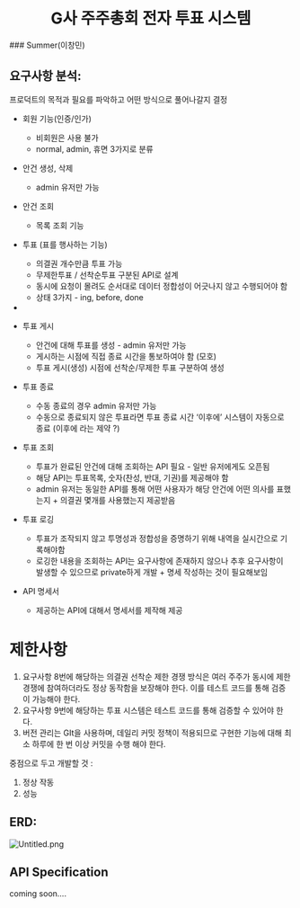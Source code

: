 <h1 align="middle"> G사 주주총회 전자 투표 시스템 </h1>
### Summer(이창민)  

## 요구사항 분석:
프로덕트의 목적과 필요를 파악하고 어떤 방식으로 풀어나갈지 결정

- 회원 기능(인증/인가)
    - 비회원은 사용 불가
    - normal, admin, 휴면 3가지로 분류

- 안건 생성, 삭제
    - admin 유저만 가능

- 안건 조회
    - 목록 조회 기능

- 투표 (표를 행사하는 기능)
    - 의결권 개수만큼 투표 가능
    - 무제한투표 / 선착순투표 구분된 API로 설계
    - 동시에 요청이 몰려도 순서대로 데이터 정합성이 어긋나지 않고 수행되어야 함
    - 상태 3가지 - ing, before, done
-
- 투표 게시
    - 안건에 대해 투표를 생성 - admin 유저만 가능
    - 게시하는 시점에 직접 종료 시간을 통보하여야 함 (모호)
    - 투표 게시(생성) 시점에 선착순/무제한 투표 구분하여 생성

- 투표 종료
    - 수동 종료의 경우 admin 유저만 가능
    - 수동으로 종료되지 않은 투표라면 투표 종료 시간 ‘이후에’ 시스템이 자동으로 종료 (이후에 라는 제약 ?)

- 투표 조회
    - 투표가 완료된 안건에 대해 조회하는 API 필요 - 일반 유저에게도 오픈됨
    - 해당 API는 투표목록, 숫자(찬성, 반대, 기권)를 제공해야 함
    - admin 유저는 동일한 API를 통해 어떤 사용자가 해당 안건에 어떤 의사를 표했는지 + 의결권 몇개를 사용했는지 제공받음

- 투표 로깅
    - 투표가 조작되지 않고 투명성과 정합성을 증명하기 위해 내역을 실시간으로 기록해야함
    - 로깅한 내용을 조회하는 API는 요구사항에 존재하지 않으나 추후 요구사항이 발생할 수 있으므로 private하게 개발 + 명세 작성하는 것이 필요해보임

- API 명세서
    - 제공하는 API에 대해서 명세서를 제작해 제공

# 제한사항

1. 요구사항 8번에 해당하는 의결권 선착순 제한 경쟁 방식은 여러 주주가 동시에 제한 경쟁에 참여하더라도 정상 동작함을 보장해야 한다. 이를 테스트 코드를 통해 검증이 가능해야 한다.
2. 요구사항 9번에 해당하는 투표 시스템은 테스트 코드를 통해 검증할 수 있어야 한다.
3. 버전 관리는 GIt을 사용하며, 데일리 커밋 정책이 적용되므로 구현한 기능에 대해 최소 하루에 한 번 이상 커밋을 수행 해야 한다.

중점으로 두고 개발할 것 :

1. 정상 작동
2. 성능

## ERD:

![Untitled.png](..%2F..%2FDownloads%2FUntitled.png)

## API Specification
coming soon....  
